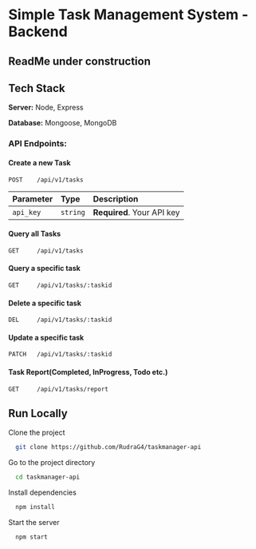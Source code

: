 # Simple Task Management System -Backend

## ReadMe under construction

## Tech Stack
**Server:** Node, Express

**Database:** Mongoose, MongoDB


### API Endpoints:

#### Create a new Task
```http
POST    /api/v1/tasks              
```
| Parameter | Type     | Description                |
| :-------- | :------- | :------------------------- |
| `api_key` | `string` | **Required**. Your API key |


#### Query all Tasks
```http
GET     /api/v1/tasks              
```

#### Query a specific task
```http
GET     /api/v1/tasks/:taskid      
```

#### Delete a specific task
```http
DEL     /api/v1/tasks/:taskid      
```

#### Update a specific task
```http
PATCH   /api/v1/tasks/:taskid      
```

#### Task Report(Completed, InProgress, Todo etc.)
```http
GET     /api/v1/tasks/report       
```

## Run Locally

Clone the project

```bash
  git clone https://github.com/RudraG4/taskmanager-api
```

Go to the project directory

```bash
  cd taskmanager-api
```

Install dependencies

```bash
  npm install
```

Start the server

```bash
  npm start
```